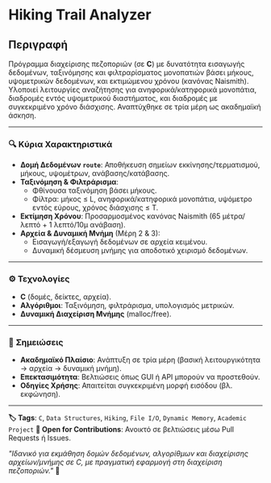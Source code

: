 # **Hiking Trail Analyzer**

## **Περιγραφή**
Πρόγραμμα διαχείρισης πεζοποριών (σε **C**) με δυνατότητα εισαγωγής δεδομένων, ταξινόμησης και φιλτραρίσματος μονοπατιών βάσει μήκους, υψομετρικών δεδομένων, και εκτιμώμενου χρόνου (κανόνας Naismith). Υλοποιεί λειτουργίες αναζήτησης για ανηφορικά/κατηφορικά μονοπάτια, διαδρομές εντός υψομετρικού διαστήματος, και διαδρομές με συγκεκριμένο χρόνο διάσχισης. Αναπτύχθηκε σε τρία μέρη ως ακαδημαϊκή άσκηση.

---

### 🔍 **Κύρια Χαρακτηριστικά**
- **Δομή Δεδομένων `route`**: Αποθήκευση σημείων εκκίνησης/τερματισμού, μήκους, υψομέτρων, ανάβασης/κατάβασης.
- **Ταξινόμηση & Φιλτράρισμα**:
  - Φθίνουσα ταξινόμηση βάσει μήκους.
  - Φίλτρα: μήκος ≤ L, ανηφορικά/κατηφορικά μονοπάτια, υψόμετρο εντός εύρους, χρόνος διάσχισης ≤ T.
- **Εκτίμηση Χρόνου**: Προσαρμοσμένος κανόνας Naismith (65 μέτρα/λεπτό + 1 λεπτό/10μ ανάβαση).
- **Αρχεία & Δυναμική Μνήμη** (Μέρη 2 & 3):
  - Εισαγωγή/εξαγωγή δεδομένων σε αρχεία κειμένου.
  - Δυναμική δέσμευση μνήμης για αποδοτικό χειρισμό δεδομένων.

---

### ⚙️ **Τεχνολογίες**
- **C** (δομές, δείκτες, αρχεία).
- **Αλγόριθμοι**: Ταξινόμηση, φιλτράρισμα, υπολογισμός μετρικών.
- **Δυναμική Διαχείριση Μνήμης** (malloc/free).

---

### 📝 **Σημειώσεις**
- **Ακαδημαϊκό Πλαίσιο**: Ανάπτυξη σε τρία μέρη (βασική λειτουργικότητα → αρχεία → δυναμική μνήμη).
- **Επεκτασιμότητα**: Βελτιώσεις όπως GUI ή API μπορούν να προστεθούν.
- **Οδηγίες Χρήσης**: Απαιτείται συγκεκριμένη μορφή εισόδου (βλ. εκφώνηση).

---

**🏷️ Tags**: `C`, `Data Structures`, `Hiking`, `File I/O`, `Dynamic Memory`, `Academic Project`
**🔧 Open for Contributions**: Ανοικτό σε βελτιώσεις μέσω Pull Requests ή Issues.

*"Ιδανικό για εκμάθηση δομών δεδομένων, αλγορίθμων και διαχείρισης αρχείων/μνήμης σε C, με πραγματική εφαρμογή στη διαχείριση πεζοποριών."* 🌄

